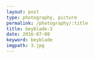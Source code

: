 ```yaml
---
layout: post
type: photography, picture
permalink: /photography/:title
title: beyblade-3
date: 2016-07-08
keyword: beyblade
imgpath: 3.jpg
---
```



